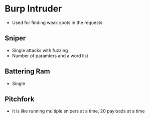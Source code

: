 # Burp Intruder
* Used for finding weak spots in the requests

## Sniper
* Single attacks with fuzzing
* Number of paramters and a word list

## Battering Ram
* Single

## Pitchfork
* It is like running multiple snipers at a time, 20 payloads at a time
